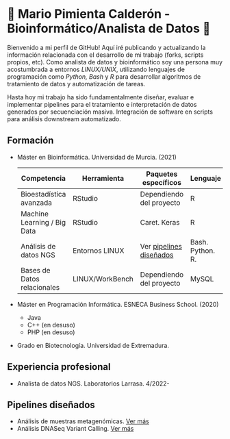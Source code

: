 # 🧬 Mario Pimienta Calderón - Bioinformático/Analista de Datos 🧬
Bienvenido a mi perfil de GitHub! Aquí iré publicando y actualizando la información relacionada con el desarrollo de mi trabajo (forks, scripts propios, etc). Como analista de datos y bioinformático soy una persona muy acostumbrada a entornos *LINUX/UNIX*, utilizando lenguajes de programación como *Python, Bash* y *R* para desarrollar algoritmos de tratamiento de datos y automatización de tareas. 

Hasta hoy mi trabajo ha sido fundamentalmente diseñar, evaluar e implementar pipelines para el tratamiento e interpretación de datos generados por secuenciación masiva. Integración de software en scripts para análisis downstream automatizado. 
## Formación 
* Máster en Bioinformática. Universidad de Murcia. (2021)

     | Competencia                 	| Herramienta     	| Paquetes específicos                	| Lenguaje         	|
     |-----------------------------	|-----------------	|-------------------------------------	|------------------	|
     | Bioestadística avanzada     	| RStudio         	| Dependiendo del proyecto            	| R                	|
     | Machine Learning / Big Data 	| RStudio         	| Caret. Keras                        	| R                	|
     | Análisis de datos NGS       	| Entornos LINUX  	| Ver [pipelines diseñados](#pipelines-diseñados) 	| Bash. Python. R. 	|
     | Bases de Datos relacionales 	| LINUX/WorkBench 	| Dependiendo del proyecto            	| MySQL            	|

* Máster en Programación Informática. ESNECA Business School. (2020)
  + Java
  + C++ (en desuso)
  + PHP (en desuso)
* Grado en Biotecnología. Universidad de Extremadura.
## Experiencia profesional 
* Analista de datos NGS. Laboratorios Larrasa. 4/2022- 
## Pipelines diseñados
* Análisis de muestras metagenómicas. [Ver más](https://github.com/M-Pimienta/M-Pimienta/tree/main/Metagen%C3%B3mica-I)
* Análisis DNASeq Variant Calling. [Ver más](aquí)
